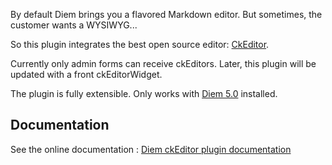By default Diem brings you a flavored Markdown editor.
But sometimes, the customer wants a WYSIWYG...

So this plugin integrates the best open source editor: [CkEditor](http://ckeditor.com/ "").

Currently only admin forms can receive ckEditors.
Later, this plugin will be updated with a front ckEditorWidget.

The plugin is fully extensible. Only works with [Diem 5.0](http://diem-project.org/) installed.

Documentation
-------------

See the online documentation : [Diem ckEditor plugin documentation](http://diem-project.org/plugins/dmckeditorplugin)